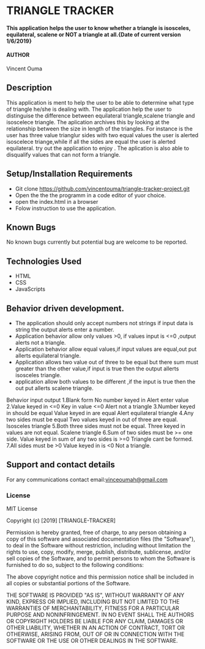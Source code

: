 # TRIANGLE TRACKER
#### This application helps the user to know whether a triangle is isosceles, equilateral, scalene or NOT a triangle at all.{Date of current version 1/6/2019}
#### AUTHOR
Vincent Ouma
## Description
This application is ment to help the user  to be able to determine what type of triangle he/she is dealing with.
The application help the user to distinguise the difference between equilateral triangle,scalene triangle and isoscelece triangle.
The aplication archives this by looking at the relationship between the size in length of the triangles.
For instance is the user has three value trianglur sides with two equal values the user is alerted isoscelece triange,while if all the sides are equal the user is alerted equilateral.
try out the application to enjoy .
The aplication is also able to disqualify values that can not form a triangle.



## Setup/Installation Requirements
* Git clone https://github.com/vincentouma/triangle-tracker-project.git
* Open the the the programm in a code editor of yuor choice.
* open the index.html in a browser 
* Folow instruction to use the application.


## Known Bugs
No known bugs currently but potential bug are welcome to be reported.



## Technologies Used
* HTML
* CSS
* JavaScripts



## Behavior driven development.

* The application should only accept numbers not strings if input data is string the output alerts enter a number.
 * Application behavior allow only values >0, if values input is <=0 ,output alerts not a triangle.
 * Application behavior allow equal values,if input values are equal,out put allerts equilateral triangle.
 * Application allows two value out of three to be equal  but there sum must greater than the other value,if input is true then the output allerts isosceles triangle.
 * application allow both values to be different ,if the input is true then the out put allerts scalene triangle.






 Behavior
input
output
1.Blank form
No number keyed in
Alert enter value
2.Value keyed in <=0
Key in value <=0
 Alert not a triangle
3.Number keyed in should be equal
Value keyed in are equal
 Alert equilateral triangle
4.Any two sides must be equal
Two values keyed in out of three are equal.
Isosceles triangle
5.Both three sides must not be equal.
Three keyed in values are not equal.
Scalene triangle
6.Sum of two sides must be >= one side.
Value keyed in sum of any two sides is >=0
Triangle cant be formed.
7.All sides must be >0
Value keyed in is <0
Not a triangle.

## Support and contact details
For any communications contact
email:vinceoumah@gmail.com
### License

MIT License

Copyright (c) [2019] [TRIANGLE-TRACKER]

Permission is hereby granted, free of charge, to any person obtaining a copy
of this software and associated documentation files (the "Software"), to deal
in the Software without restriction, including without limitation the rights
to use, copy, modify, merge, publish, distribute, sublicense, and/or sell
copies of the Software, and to permit persons to whom the Software is
furnished to do so, subject to the following conditions:

The above copyright notice and this permission notice shall be included in all
copies or substantial portions of the Software.

THE SOFTWARE IS PROVIDED "AS IS", WITHOUT WARRANTY OF ANY KIND, EXPRESS OR
IMPLIED, INCLUDING BUT NOT LIMITED TO THE WARRANTIES OF MERCHANTABILITY,
FITNESS FOR A PARTICULAR PURPOSE AND NONINFRINGEMENT. IN NO EVENT SHALL THE
AUTHORS OR COPYRIGHT HOLDERS BE LIABLE FOR ANY CLAIM, DAMAGES OR OTHER
LIABILITY, WHETHER IN AN ACTION OF CONTRACT, TORT OR OTHERWISE, ARISING FROM,
OUT OF OR IN CONNECTION WITH THE SOFTWARE OR THE USE OR OTHER DEALINGS IN THE
SOFTWARE.
  
